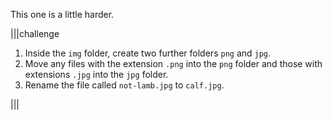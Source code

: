This one is a little harder.

|||challenge
1. Inside the `img` folder, create two further folders `png` and `jpg`.
1. Move any files with the extension `.png` into the `png` folder and those with extensions `.jpg` into the `jpg` folder.
1. Rename the file called `not-lamb.jpg` to `calf.jpg`.

|||

